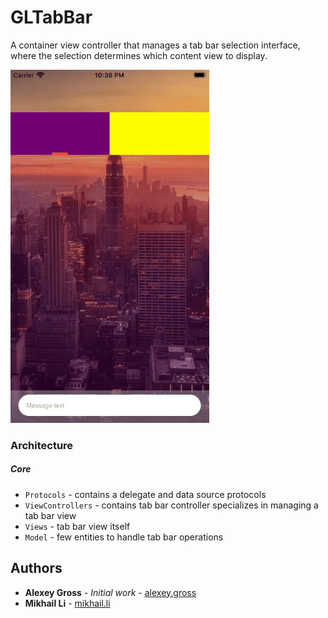 # GLTabBar

A container view controller that manages a tab bar selection interface, where the selection determines which content view to display.


![GLTabBar Demo](demo/demo.gif)

### Architecture

##### Core
* `Protocols` - contains a delegate and data source protocols
* `ViewControllers` - contains tab bar controller specializes in managing a tab bar view 
* `Views` - tab bar view itself
* `Model` - few entities to handle tab bar operations

## Authors
* **Alexey Gross** - *Initial work* - [alexey.gross][AG]
* **Mikhail Li** - [mikhail.li][ML]

[AG]: https://github.com/grosshub
[ML]: https://github.com/l1nkey
